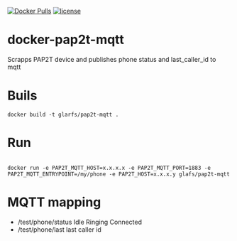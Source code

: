 [![Docker Pulls](https://img.shields.io/docker/pulls/glarfs/pap2t-mqtt.svg)](https://hub.docker.com/r/glarfs/pap2t-mqtt/)
[![license](https://img.shields.io/github/license/glarfs/docker-pap2t-mqtt.svg)](https://github.com/glarfs/docker-pap2t-mqtt/blob/master/LICENSE)
# docker-pap2t-mqtt

Scrapps PAP2T device and publishes phone status and last_caller_id to mqtt


# Buils

```
docker build -t glarfs/pap2t-mqtt .
```

# Run

```

docker run -e PAP2T_MQTT_HOST=x.x.x.x -e PAP2T_MQTT_PORT=1883 -e PAP2T_MQTT_ENTRYPOINT=/my/phone -e PAP2T_HOST=x.x.x.y glafs/pap2t-mqtt
```

# MQTT mapping

* /test/phone/status Idle Ringing Connected
* /test/phone/last last caller id
